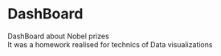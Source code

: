 # DashBoard
DashBoard about Nobel prizes  
It was a homework realised for technics of Data visualizations
